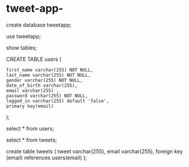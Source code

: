 # tweet-app-

create database tweetapp;


use tweetapp;


show tables;


CREATE TABLE users (

    first_name varchar(255) NOT NULL,
    last_name varchar(255) NOT NULL,
    gender varchar(255) NOT NULL,
    date_of_birth varchar(255),
    email varchar(255) ,
    password varchar(255) NOT NULL,
    logged_in varchar(255) default 'false',
    primary key(email)
);


select * from users;


select * from tweets;


create table tweets (
 tweet varchar(255),
 email varchar(255),
 foreign key (email) references users(email)
);
